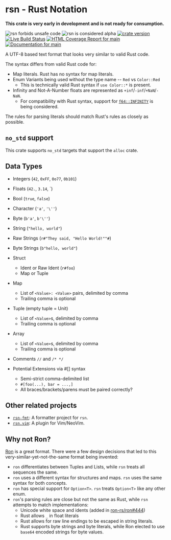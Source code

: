 # rsn - Rust Notation

**This crate is very early in development and is not ready for consumption.**

![rsn forbids unsafe code](https://img.shields.io/badge/unsafe-forbid-success)
![rsn is considered alpha](https://img.shields.io/badge/status-alpha-orange)
[![crate version](https://img.shields.io/crates/v/rsn.svg)](https://crates.io/crates/rsn)
[![Live Build Status](https://img.shields.io/github/actions/workflow/status/khonsulabs/rsn/rust.yml?branch=main)](https://github.com/khonsulabs/rsn/actions?query=workflow:Tests)
[![HTML Coverage Report for `main`](https://khonsulabs.github.io/rsn/coverage/badge.svg)]($pages-base$/coverage/)
[![Documentation for `main`](https://img.shields.io/badge/docs-main-informational)](https://khonsulabs.github.io/rsn/main/rsn/)

A UTF-8 based text format that looks very similar to valid Rust code.

The syntax differs from valid Rust code for:

- Map literals. Rust has no syntax for map literals.
- Enum Variants being used without the type name -- `Red` vs `Color::Red`
  - This is technically valid Rust syntax if `use Color::*` is present.
- Infinity and Not-A-Number floats are represented as
  `+inf`/`-inf`/`+NaN`/`-NaN`.
  - For compatibility with Rust syntax, support for
    [`f64::INFINITY`](https://github.com/khonsulabs/rsn/issues/3) is being
    considered.

The rules for parsing literals should match Rust's rules as closely as possible.

## `no_std` support

This crate supports `no_std` targets that support the `alloc` crate.

## Data Types

- Integers (`42`, `0xFF`, `0o77`, `0b101`)
- Floats (`42.`, `3.14`, `)
- Bool (`true`, `false`)
- Character (`'a'`, `'\''`)
- Byte (`b'a'`, `b'\''`)
- String (`"hello, world"`)
- Raw Strings (`r#"They said, "Hello World!""#`)
- Byte Strings (`b"hello, world"`)
- Struct
  - Ident or Raw Ident (`r#foo`)
  - Map or Tuple
- Map
  - List of `<Value>: <Value>` pairs, delimited by comma
  - Trailing comma is optional
- Tuple (empty tuple = Unit)
  - List of `<Value>`s, delimited by comma
  - Trailing comma is optional
- Array
  - List of `<Value>`s, delimited by comma
  - Trailing comma is optional
- Comments `//` and `/* */`

- Potential Extensions via #[] syntax
  - Semi-strict comma-delimited list
  - `#[foo(...), bar = ...,]`
  - All braces/brackets/parens must be paired correctly?

## Other related projects

- [`rsn-fmt`](https://github.com/ModProg/rsn-fmt): A formatter project for `rsn`.
- [`rsn.vim`](https://github.com/ModProg/rsn.vim): A plugin for Vim/NeoVim.

## Why not Ron?

[Ron](https://crates.io/crates/ron) is a great format. There were a few design
decisions that led to this very-similar-yet-not-the-same format being invented:

- `ron` differentiates between Tuples and Lists, while `rsn` treats all
  sequences the same.
- `ron` uses a different syntax for structures and maps. `rsn` uses the same
  syntax for both concepts.
- `ron` has special support for `Option<T>`. `rsn` treats `Option<T>` like any
  other enum.
- `ron`'s parsing rules are close but not the same as Rust, while `rsn` attempts
  to match implementations:
  - Unicode white space and idents (added in
    [ron-rs/ron#444](https://github.com/ron-rs/ron/pull/444))
  - Rust allows `_` in float literals
  - Rust allows for raw line endings to be escaped in string literals.
  - Rust supports byte strings and byte literals, while Ron elected to use
    `base64` encoded strings for byte values.
